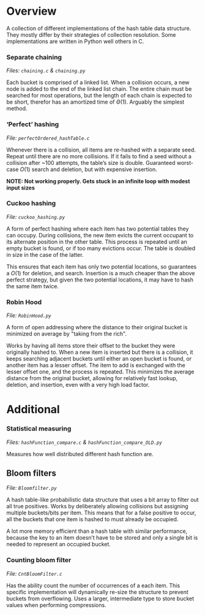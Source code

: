 # Overview
A collection of different implementations of the hash table data structure. They mostly differ by their strategies of collection resolution. 
Some implementations are written in Python well others in C.

### Separate chaining
*Files: `chaining.c` & `chaining.py`*

Each bucket is comprised of a linked list. When a collision occurs, a new node is added to the end of the linked list chain. 
The entire chain must be searched for most operations, but the length of each chain is expected to be short, therefor has an amortized time of $`Θ{(1)}`$. 
Arguably the simplest method.

### ‘Perfect’ hashing
*File: `perfectOrdered_hashTable.c`*

Whenever there is a collision, all items are re-hashed with a separate seed. 
Repeat until there are no more collisions. 
If it fails to find a seed without a collision after ~100 attempts, the table’s size is double. 
Guaranteed worst-case $`O{(1)}`$ search and deletion, but with expensive insertion.

**NOTE: Not working properly. Gets stuck in an infinite loop with modest input sizes**

### Cuckoo hashing
*File: `cuckoo_hashing.py`*

A form of perfect hashing where each item has two potential tables they can occupy. During collisions, the new item evicts the current occupant to its alternate position in the other table. 
This process is repeated until an empty bucket is found, or if too many evictions occur.
The table is doubled in size in the case of the latter.

This ensures that each item has only two potential locations, so guarantees a $`O{(1)}`$ for deletion, and search.
Insertion is a much cheaper than the above perfect strategy, but given the two potential locations, it may have to hash the same item twice.


### Robin Hood
*File: `RobinHood.py`*

A form of open addressing where the distance to their original bucket is minimized on average by "taking from the rich". 

Works by having all items store their offset to the bucket they were originally hashed to. 
When a new item is inserted but there is a collision, it keeps searching adjacent buckets until either an open bucket is found, or another item has a lesser offset. 
The item to add is exchanged with the lesser offset one, and the process is repeated. 
This minimizes the average distance from the original bucket, allowing for relatively fast lookup, deletion, and insertion, even with a very high load factor.

# Additional
### Statistical measuring
*Files: `hashFunction_compare.c` & `hashFunction_compare_OLD.py`*

Measures how well distributed different hash function are.

## Bloom filters
*File: `Bloomfilter.py`*

A hash table-like probabilistic data structure that uses a bit array to filter out all true positives.
Works by deliberately allowing collisions but assigning multiple buckets/bits per item.
This means that for a false positive to occur, all the buckets that one item is hashed to must already be occupied.

A lot more memory efficient than a hash table with similar performance, because the key to an item doesn’t have to be stored and only a single bit is needed to represent an occupied bucket.

### Counting bloom filter
*File: `CntBloomFilter.c`*

Has the ability count the number of occurrences of a each item.
This specific implementation will dynamically re-size the structure to prevent buckets from overflowing.
Uses a larger, intermediate type to store bucket values when performing compressions.
